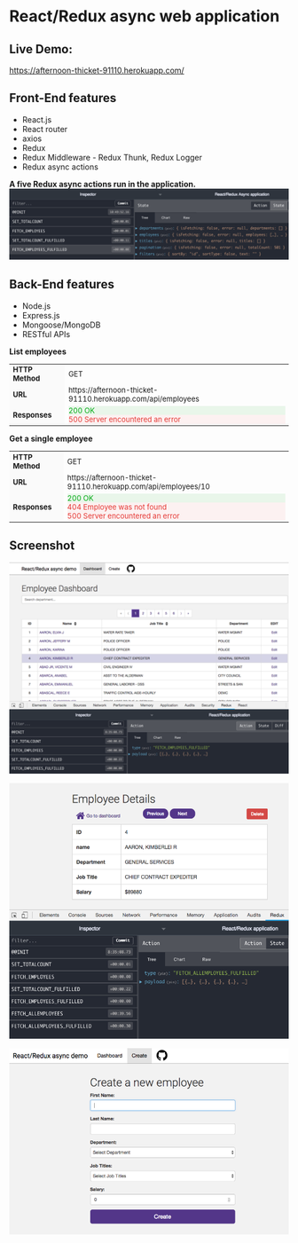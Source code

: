 # React/Redux async web application

## Live Demo:
https://afternoon-thicket-91110.herokuapp.com/

## Front-End features
- React.js
- React router
- axios
- Redux
- Redux Middleware - Redux Thunk, Redux Logger
- Redux async actions

**A five Redux async actions run in the application.**
![](/public/images/ReduxAsyncActions.png)

## Back-End features
- Node.js
- Express.js
- Mongoose/MongoDB
- RESTful APIs 

**List employees**
<table style="font-size:13px">
  <tr>
    <td style="background:#fafafa; font-weight: bold">HTTP Method</td>
    <td>GET</td>
  </tr>
  <tr>
    <td style="background:#fafafa; font-weight: bold">URL</td>
    <td>https://afternoon-thicket-91110.herokuapp.com/api/employees</td>
  </tr>
  <tr>
    <td style="background:#fafafa; font-weight: bold">Responses</td>
    <td>
      <div style="color: #00aa13; background-color: rgba(0, 170, 19, 0.08);">200 OK</div>
      <div style="color: #e53935;background-color: rgba(229, 57, 53, 0.06);">500 Server encountered an error</div>    
    </td>
  </tr>     
</table>


**Get a single employee**
<table style="font-size:13px">
  <tr>
    <td style="background:#fafafa; font-weight: bold">HTTP Method</td>
    <td>GET</td>
  </tr>
  <tr>
    <td style="background:#fafafa; font-weight: bold">URL</td>
    <td>https://afternoon-thicket-91110.herokuapp.com/api/employees/10</td>
  </tr>
  <tr>
    <td style="background:#fafafa; font-weight: bold">Responses</td>
    <td>
      <div style="color: #00aa13; background-color: rgba(0, 170, 19, 0.08);">200 OK</div>
      <div style="color: #e53935;background-color: rgba(229, 57, 53, 0.06);">404 Employee was not found</div>    
      <div style="color: #e53935;background-color: rgba(229, 57, 53, 0.06);">500 Server encountered an error</div>    
    </td>
  </tr>     
</table>


## Screenshot
![](public/images/DashboardPage.png)

![](public/images/DetailPage.png)

![](public/images/CreatePage.png)


